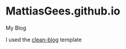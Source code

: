 MattiasGees.github.io
=====================

My Blog

I used the [clean-blog](https://github.com/IronSummitMedia/startbootstrap-clean-blog-jekyll) template
